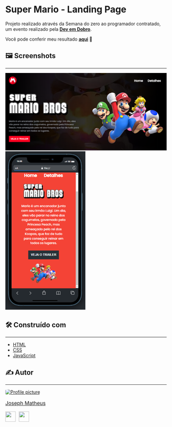 # Super Mario - Landing Page

Projeto realizado através da Semana do zero ao programador contratado, um evento realizado pela **[Dev em Dobro](https://github.com/devemdobro)**.

Você pode conferir meu resultado **[aqui](https://josephmatheus.github.io/super-mario-landing-page/)** 🚀

## 🖼 Screenshots

---
<img src="src/images/mario-landing-page-screenshot-desktop.png" alt="Screenshot desktop screen">
<img src="src/images/mario-landing-page-screenshot-mobile.png" alt="Screenshot mobile screen" style="width: 250px;">

## 🛠 Construído com

---

- [HTML](https://developer.mozilla.org/en-US/docs/Web/HTML)
- [CSS](https://developer.mozilla.org/en-US/docs/Web/css)
- [JavaScript](https://developer.mozilla.org/en-US/docs/Web/javascript)

## ✍ Autor

---
<a href="https://www.github.com/josephmatheus">
    <img src="https://avatars.githubusercontent.com/u/89085971?v=4" alt="Profile picture" width="100px" style="border-radius: 15%;">
    <p style="font-size: 16px;">Joseph Matheus</p>
</a>
<p align="left" style="display:flex; gap:10px;">
<a href="https://www.github.com/josephmatheus" target="_blank" rel="noreferrer">
<img src="https://raw.githubusercontent.com/danielcranney/readme-generator/main/public/icons/socials/github.svg" width="32" height="32" />
</a>
<a href="https://www.linkedin.com/in/josephmatheus" target="_blank" rel="noreferrer">
<img src="https://raw.githubusercontent.com/danielcranney/readme-generator/main/public/icons/socials/linkedin.svg" width="32" height="32" />
</a>
</p>
